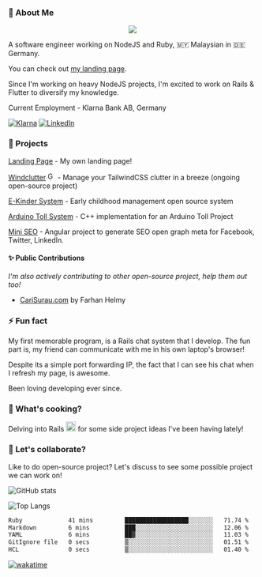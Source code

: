 ### 👋 About Me

<p align="center">
  <a href="https://skillicons.dev">
    <img src="https://skillicons.dev/icons?i=aws,nodejs,ts,js,rails,ruby,php" />
  </a>
</p>

A software engineer working on NodeJS and Ruby, 🇲🇾 Malaysian in 🇩🇪 Germany.

You can check out [my landing page](https://zafranudin.dev/).

Since I'm working on heavy NodeJS projects, I'm excited to work on Rails & Flutter to diversify my knowledge.

Current Employment - Klarna Bank AB, Germany

[![Klarna](https://img.shields.io/badge/Klarna-FFB3C7?style=for-the-badge&logo=Klarna&logoColor=white)](https://www.klarna.com/) 
[![LinkedIn](https://img.shields.io/badge/LinkedIn-0072b1?style=for-the-badge&logo=LinkedIn&logoColor=white)](https://www.linkedin.com/in/zafranudin-zafrin/) 




### 🎨 Projects

[Landing Page](https://zafranudin.dev/) - My own landing page!

[Windclutter](https://github.com/Xavier-IV/windclutter) <a href="https://badge.fury.io/rb/windclutter"><img src="https://badge.fury.io/rb/windclutter.svg" alt="Gem Version" height="16"></a> - Manage your TailwindCSS clutter in a breeze (ongoing open-source project)

[E-Kinder System](https://github.com/Xavier-IV/ekindersys) - Early childhood management open source system

[Arduino Toll System](https://github.com/Xavier-IV/dev.zafranudin.arduino.toll-system) - C++ implementation for an Arduino Toll Project

[Mini SEO](https://github.com/Xavier-IV/mini-seo) - Angular project to generate SEO open graph meta for Facebook, Twitter, LinkedIn.

#### ✨ Public Contributions
_I'm also actively contributing to other open-source project, help them out too!_

- [CariSurau.com](https://github.com/Xavier-IV/ratemysurau) by Farhan Helmy

### ⚡ Fun fact

My first memorable program, is a Rails chat system that I develop. The fun part is, my friend can communicate with me in his own laptop's browser!

Despite its a simple port forwarding IP, the fact that I can see his chat when I refresh my page, is awesome.

Been loving developing ever since.


### 🍳 What's cooking?

Delving into Rails <img src="https://skillicons.dev/icons?i=rails" width="20px" height="20px"/> for some side project ideas I've been having lately!

### 🤔 Let's collaborate?

Like to do open-source project? Let's discuss to see some possible project we can work on!

<!--
**Xavier-IV/xavier-iv** is a ✨ _special_ ✨ repository because its `README.md` (this file) appears on your GitHub profile.

Here are some ideas to get you started:

- 🔭 I’m currently working on ...
- 🌱 I’m currently learning ...
- 👯 I’m looking to collaborate on ...
- 🤔 I’m looking for help with ...
- 💬 Ask me about ...
- 📫 How to reach me: ...
- 😄 Pronouns: ...
- ⚡ Fun fact: ...
-->

![GitHub stats](https://github-readme-stats-x6s6.vercel.app/api?username=Xavier-IV&show_icons=true&theme=transparent)

![Top Langs](https://github-readme-stats-x6s6.vercel.app/api/top-langs/?username=Xavier-IV&layout=compact&theme=transparent&hide=html,css,java,c%2B%2B,blade,cmake,swift,lua,arduino,c,kotlin,objective-c,vue,shell,dockerfile)

<!--START_SECTION:waka-->

```txt
Ruby             41 mins         ██████████████████░░░░░░░   71.74 %
Markdown         6 mins          ███░░░░░░░░░░░░░░░░░░░░░░   12.06 %
YAML             6 mins          ██▓░░░░░░░░░░░░░░░░░░░░░░   11.03 %
GitIgnore file   0 secs          ▒░░░░░░░░░░░░░░░░░░░░░░░░   01.51 %
HCL              0 secs          ▒░░░░░░░░░░░░░░░░░░░░░░░░   01.40 %
```

<!--END_SECTION:waka-->

[![wakatime](https://wakatime.com/badge/user/346ac2ed-57bd-4954-bb4e-82ae89fd14b3.svg)](https://wakatime.com/@346ac2ed-57bd-4954-bb4e-82ae89fd14b3)
